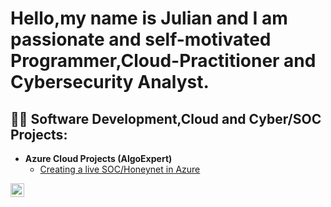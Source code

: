 <h1>Hello,my name is Julian and I am passionate and self-motivated Programmer,Cloud-Practitioner and Cybersecurity Analyst. </h1>

<h2>👨‍💻 Software Development,Cloud and Cyber/SOC Projects:</h2>

- <b>Azure Cloud Projects (AlgoExpert)</b>
  - [Creating a live SOC/Honeynet in Azure](https://github.com/JulianDacres/Azure-Cloud-SOC-Honeynet/blob/main/README.md)


[<img align="left" alt="JoshMadakor | LinkedIn" width="22px" src="https://cdn.jsdelivr.net/npm/simple-icons@v3/icons/linkedin.svg" />][linkedin]


[linkedin]: https://linkedin.com/in/JulianDacres

<!--
**joshmadakor1/joshmadakor1** is a ✨ _special_ ✨ repository because its `README.md` (this file) appears on your GitHub profile.

Here are some ideas to get you started:

- 🔭 I’m currently working on ...
- 🌱 I’m currently learning ...
- 👯 I’m looking to collaborate on ...
- 🤔 I’m looking for help with ...
- 💬 Ask me about ...
- 📫 How to reach me: ...
- 😄 Pronouns: ...
- ⚡ Fun fact: ...
-->
